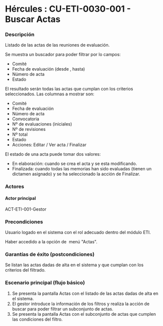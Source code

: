 # Hércules : CU\-ETI\-0030\-001 \- Buscar Actas



### Descripción

Listado de las actas de las reuniones de evaluación.

Se muestra un buscador para poder filtrar por lo campos:

* Comité
* Fecha de evaluación (desde , hasta)
* Número de acta
* Estado

El resultado serán todas las actas que cumplan con los criterios seleccionados. Las columnas a mostrar son:

* Comité
* Fecha de evaluación
* Número de acta
* Convocatoria
* Nº de evaluaciones (iniciales)
* Nº de revisiones
* Nº total
* Estado
* Acciones: Editar / Ver acta / Finalizar

El estado de una acta puede tomar dos valores:

* En elaboración: cuando se crea el acta y se esta modificando.
* Finalizada: cuando todas las memorias han sido evaluadas (tienen un dictamen asignado) y se ha seleccionado la acción de Finalizar.

  


### Actores

#### Actor principal

ACT\-ETI\-001\-Gestor

### Precondiciones

Usuario logado en el sistema con el rol adecuado dentro del módulo ETI.

Haber accedido a la opción de  menú "Actas".

### Garantías de éxito (postcondiciones)

Se listan las actas dadas de alta en el sistema y que cumplan con los criterios del filtrado.

### Escenario principal (flujo básico)

1. Se presenta la pantalla Actas con el listado de las actas dadas de alta en el sistema.
2. El gestor introduce la información de los filtros y realiza la acción de buscar para poder filtrar un subconjunto de actas.
3. Se presenta la pantalla Actas con el subconjunto de actas que cumplen las condiciones del filtro.




